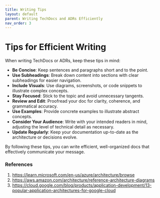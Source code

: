 ```yaml
---
title: Writing Tips
layout: default
parent: Writing TechDocs and ADRs Efficiently
nav_order: 3
---
```


# Tips for Efficient Writing

When writing TechDocs or ADRs, keep these tips in mind:

- **Be Concise**: Keep sentences and paragraphs short and to the point.
- **Use Subheadings**: Break down content into sections with clear subheadings for easier navigation.
- **Include Visuals**: Use diagrams, screenshots, or code snippets to illustrate complex concepts.
- **Stay Focused**: Stick to the topic and avoid unnecessary tangents.
- **Review and Edit**: Proofread your doc for clarity, coherence, and grammatical accuracy.
- **Use Examples**: Provide concrete examples to illustrate abstract concepts.
- **Consider Your Audience**: Write with your intended readers in mind, adjusting the level of technical detail as necessary.
- **Update Regularly**: Keep your documentation up-to-date as the architecture or decisions evolve.

By following these tips, you can write efficient, well-organized docs that effectively communicate your message.

### References

1. https://learn.microsoft.com/en-us/azure/architecture/browse
2. https://aws.amazon.com/architecture/reference-architecture-diagrams
3. https://cloud.google.com/blog/products/application-development/13-popular-application-architectures-for-google-cloud